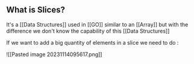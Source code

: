 
## What is Slices?

It's a [[Data Structures]] used in [[GO]] similar to an [[Array]] but with the difference we don't know the capability of this [[Data Structures]]  

If we want to add a big quantity of elements in a slice we need to do :

![[Pasted image 20231114095617.png]]